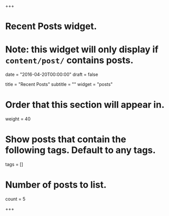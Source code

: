 +++
  # Recent Posts widget.
  # Note: this widget will only display if `content/post/` contains posts.
  
  date = "2016-04-20T00:00:00"
  draft = false
  
  title = "Recent Posts"
  subtitle = ""
  widget = "posts"
  
  # Order that this section will appear in.
  weight = 40
  
  # Show posts that contain the following tags. Default to any tags.
  tags = []
  
  # Number of posts to list.
  count = 5
  
  +++
    
    